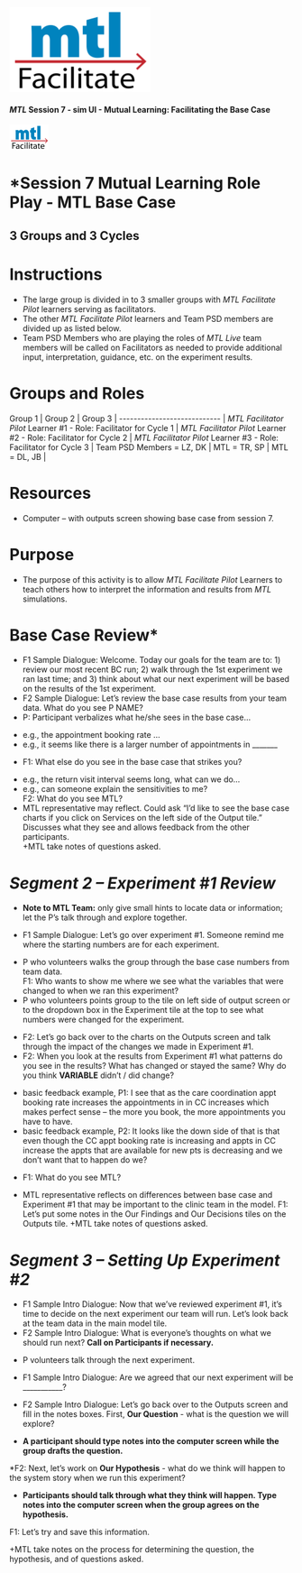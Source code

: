 <img src = "https://github.com/lzim/teampsd/blob/teampsd_style/mtl_logo/mtl_facilitate_sq_sm.png"
     height = "150" width = "250">  

#### *MTL* Session 7 - sim UI - **Mutual Learning: Facilitating the Base Case**
<img src = "https://github.com/lzim/teampsd/blob/teampsd_style/mtl_logo/mtl_facilitate_sq_sm.png" height = "45" width = "70" style ="display: inline-block"/>

# *Session 7 Mutual Learning Role Play - MTL Base Case
## 3 Groups and 3 Cycles

# Instructions
* The large group is divided in to 3 smaller groups with *MTL Facilitate Pilot* learners serving as facilitators. 
* The other *MTL Facilitate Pilot* learners and Team PSD members are divided up as listed below. 
* Team PSD Members who are playing the roles of *MTL Live* team members will be called on Facilitators as needed to provide additional input, interpretation, guidance, etc. on the experiment results.

# Groups and Roles

Group 1 | Group 2 | Group 3  |
----------------------------  |
*MTL Facilitator Pilot* Learner #1 - Role: Facilitator for Cycle 1  |
*MTL Facilitator Pilot* Learner #2 - Role: Facilitator for Cycle 2  |
*MTL Facilitator Pilot* Learner #3 - Role: Facilitator for Cycle 3  |
Team PSD Members = LZ, DK | MTL = TR, SP | MTL = DL, JB  |

# Resources
+ Computer – with outputs screen showing base case from session 7.

# Purpose
* The purpose of this activity is to allow *MTL Facilitate Pilot* Learners to teach others how to interpret the information and results from *MTL* simulations.  

# Base Case Review*  
* F1 Sample Dialogue: Welcome. Today our goals for the team are to: 1) review our most recent BC run; 2) walk through the 1st experiment we ran last time; and 3) think about what our next experiment will be based on the results of the 1st experiment.  
* F2 Sample Dialogue: Let’s review the base case results from your team data. What do you see P NAME?  
* P:   Participant verbalizes what he/she sees in the base case…  
+ e.g., the appointment booking rate …  
+ e.g., it seems like there is a larger number of appointments in _______  
* F1:  What else do you see in the base case that strikes you?  
+ e.g., the return visit interval seems long, what can we do…  
+ e.g., can someone explain the sensitivities to me?  
F2: What do you see MTL?  
+ MTL representative may reflect. Could ask “I’d like to see the base case charts if you click on Services on the left side of the Output tile.” Discusses what they see and allows feedback from the other participants.  
+MTL take notes of questions asked.  

# *Segment 2 – Experiment #1 Review*  
+ **Note to MTL Team:** only give small hints to locate data or information; let the P’s talk through and explore together.  

* F1 Sample Dialogue:  Let’s go over experiment #1. Someone remind me where the starting numbers are for each experiment.  
+ P who volunteers walks the group through the base case numbers from team data.  
F1: Who wants to show me where we see what the variables that were changed to when we ran this experiment?  
+ P who volunteers points group to the tile on left side of output screen or to the dropdown box in the Experiment tile at the top to see what numbers were changed for the experiment.  
* F2: Let’s go back over to the charts on the Outputs screen and talk through the impact of the changes we made in Experiment #1.  
* F2: When you look at the results from Experiment #1 what patterns do you see in the results? What has changed or stayed the same? Why do you think __VARIABLE__ didn’t / did change?  
+ basic feedback example, P1:  I see that as the care coordination appt booking rate increases the appointments in in CC increases which makes perfect sense – the more you book, the more appointments you have to have.  
+ basic feedback example, P2: It looks like the down side of that is that even though the CC appt booking rate is increasing and appts in CC increase the appts that are available for new pts is decreasing and we don’t want that to happen do we?  
* F1: What do you see MTL?  
+ MTL representative reflects on differences between base case and Experiment #1 that may be important to the clinic team in the model.
F1: Let’s put some notes in the Our Findings and Our Decisions tiles on the Outputs tile.
+MTL take notes of questions asked.

# *Segment 3 – Setting Up Experiment #2*
* F1 Sample Intro Dialogue:  Now that we’ve reviewed experiment #1, it’s time to decide on the next experiment our team will run. Let’s look back at the team data in the main model tile. 
* F2 Sample Intro Dialogue:   What is everyone’s thoughts on what we should run next? **Call on Participants if necessary.**  
+ P volunteers talk through the next experiment.  
* F1 Sample Intro Dialogue: Are we agreed that our next experiment will be ___________?  

* F2 Sample Intro Dialogue: Let’s go back over to the Outputs screen and fill in the notes boxes. First, **Our Question** - what is the question we will explore?  
+ **A participant should type notes into the computer screen while the group drafts the question.**  

*F2: Next, let’s work on **Our Hypothesis** - what do we think will happen to the system story when we run this experiment?  
+ **Participants should talk through what they think will happen. Type notes into the computer screen when the group agrees on the hypothesis.**  

F1: Let’s try and save this information.  

+MTL take notes on the process for determining the question, the hypothesis, and of questions asked.  
